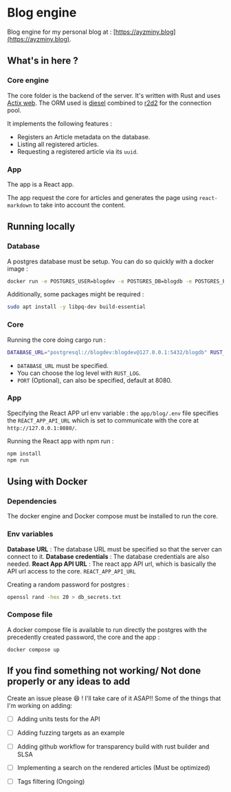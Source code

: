 # Blog engine
Blog engine for my personal blog at : [https://ayzminy.blog](https://ayzminy.blog). 

## What's in here ? 
### Core engine 
The core folder is the backend of the server. It's written with Rust and uses [Actix web](https://actix.rs/). 
The ORM used is [diesel](https://diesel.rs/) combined to [r2d2](https://github.com/sfackler/r2d2) for the connection pool. 

It implements the following features :
- Registers an Article metadata on the database.
- Listing all registered articles.
- Requesting a registered article via its `uuid`.

### App
The app is a React app. 

The app request the core for articles and generates the page using `react-markdown` to take into account the content. 

## Running locally
### Database 
A postgres database must be setup. You can do so quickly with a docker image :
```bash
docker run -e POSTGRES_USER=blogdev -e POSTGRES_DB=blogdb -e POSTGRES_PASSWORD=blogdev -p 5432:5432 postgres:latest
```

Additionally, some packages might be required : 
```bash
sudo apt install -y libpq-dev build-essential
```

### Core
Running the core doing cargo run : 
```bash
DATABASE_URL="postgresql://blogdev:blogdev@127.0.0.1:5432/blogdb" RUST_LOG=info cargo run
```
- `DATABASE_URL` must be specified. 
- You can choose the log level with `RUST_LOG`. 
- `PORT` (Optional), can also be specified, default at 8080.

### App
Specifying the React APP url env variable :
the `app/blog/.env` file specifies the `REACT_APP_API_URL` which is set to communicate with the core at `http://127.0.0.1:8080/`.  

Running the React app with npm run : 
```bash 
npm install
npm run 
```

## Using with Docker

### Dependencies
The docker engine and Docker compose must be installed to run the core. 

### Env variables

**Database URL** : The database URL must be specified so that the server can connect to it. 
**Database credentials** : The database credentials are also needed. 
**React App API URL** : The react app API url, which is basically the API url access to the core. `REACT_APP_API_URL`

Creating a random password for postgres :
```bash
openssl rand -hex 20 > db_secrets.txt
```


### Compose file 
A docker compose file is available to run directly the postgres with the precedently created password, the core and the app :
```
docker compose up
```

## If you find something not working/ Not done properly or any ideas to add 

Create an issue please 😄 ! I'll take care of it ASAP!!
Some of the things that I'm working on adding: 
- [ ] Adding units tests for the API
- [ ] Adding fuzzing targets as an example
- [ ] Adding github workflow for transparency build with rust builder and SLSA
- [ ] Implementing a search on the rendered articles (Must be optimized)
- [ ] Tags filtering (Ongoing)






